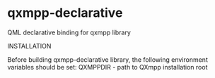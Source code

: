 qxmpp-declarative
=================

QML declarative binding for qxmpp library

INSTALLATION

Before building qxmpp-declarative library, the following environment variables should be set:
QXMPPDIR - path to QXmpp installation root


